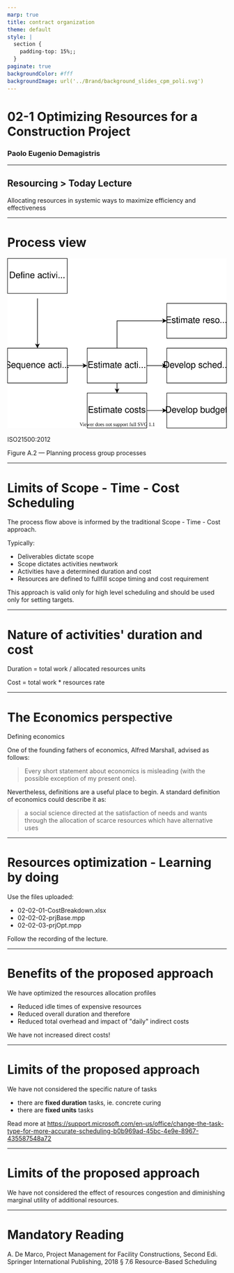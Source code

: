 ```yaml
---
marp: true
title: contract organization
theme: default
style: |
  section {
    padding-top: 15%;;
  }
paginate: true
backgroundColor: #fff
backgroundImage: url('../Brand/background_slides_cpm_poli.svg')
---
```


# 02-1 Optimizing Resources for a Construction Project

### Paolo Eugenio Demagistris

---

## Resourcing > Today Lecture

Allocating resources in systemic ways to maximize efficiency and effectiveness

---

# Process view

![bg right:70% 75%](../img/m-02-02-01.drawio.svg)

ISO21500:2012

Figure A.2 — Planning process group processes

---

# Limits of Scope - Time - Cost Scheduling

The process flow above is informed by the traditional Scope - Time - Cost approach.

Typically:

- Deliverables dictate scope
- Scope dictates activities newtwork
- Activities have a determined duration and cost
- Resources are defined to fullfill scope timing and cost requirement

This approach is valid only for high level scheduling and should be used only for setting targets.

---

# Nature of activities' duration and cost

Duration = total work / allocated resources units

Cost = total work * resources rate

---

# The Economics perspective

Defining economics

One of the founding fathers of economics, Alfred Marshall, advised as follows:

>Every short statement about economics is misleading (with the possible exception of my present one).

Nevertheless, definitions are a useful place to begin. A standard definition of economics could describe it as:

>a social science directed at the satisfaction of needs and wants through the allocation of scarce resources which have alternative uses

---

# Resources optimization - Learning by doing

Use the files uploaded:
* 02-02-01-CostBreakdown.xlsx
* 02-02-02-prjBase.mpp
* 02-02-03-prjOpt.mpp

Follow the recording of the lecture. 

---

# Benefits of the proposed approach

We have optimized the resources allocation profiles
* Reduced idle times of expensive resources
* Reduced overall duration and therefore
* Reduced total overhead and impact of "daily" indirect costs

We have not increased direct costs!

---

# Limits of the proposed approach

We have not considered the specific nature of tasks

* there are **fixed duration** tasks, ie. concrete curing
* there are **fixed units** tasks

Read more at https://support.microsoft.com/en-us/office/change-the-task-type-for-more-accurate-scheduling-b0b969ad-45bc-4e9e-8967-435587548a72

---

# Limits of the proposed approach

We have not considered the effect of resources congestion and diminishing marginal utility of additional resources.

---

# Mandatory Reading

A. De Marco, Project Management for Facility Constructions, Second Edi. Springer International Publishing, 2018
§ 7.6 Resource-Based Scheduling

